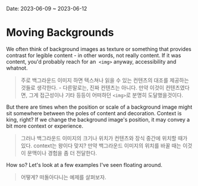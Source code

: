 Date: 2023-06-09 ~ 2023-06-12
# Moving Backgrounds

We often think of background images as texture or something that provides contrast for legible content - in other words, not really content. If it was content, you'd probably reach for an <img> `<img>` anyway, accessibility and whatnot.
>주로 백그라운드 이미지 하면 텍스쳐나 읽을 수 있는 컨텐츠의 대조를 제공하는것들로 생각한다. - 다른말로는, 진짜 컨텐츠는 아니다. 만약 이것이 컨텐츠였다면, 그게 접근성이나 기타 등등이 어떠하던 `<img>`로 분명히 도달했을것이다.

But there are times when the position or scale of a background image might sit somewhere between the poles of content and decoration. Context is king, right? If we change the background image's position, it may convey a bit more context or experience. 
>그러나 백그라운드 이미지의 크기나 위치가 컨텐츠와 장식 중간에 위치할 때가 있다. context는 왕이다 맞지? 만약 백그라운드 이미지의 위치를 바꿀 때는 이것이 문맥이나 경험을 좀 더 전달한다.

How so? Let's look at a few examples I've seen floating around.
> 어떻게? 떠돌아다니는 예제를 살펴보자.
